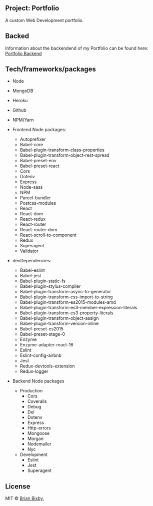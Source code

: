 ## Project: Portfolio

A custom Web Development portfolio.

## Backed

Information about the backendend of my Portfolio can be found here: [Portfolio Backend](https://github.com/brianbixby/portfolio-backend)

## Tech/frameworks/packages

- Node 
- MongoDB
- Heroku
- Github
- NPM/Yarn    
- Frontend Node packages:
  - Autoprefixer          
  - Babel-core         
  - Babel-plugin-transform-class-properties          
  - Babel-plugin-transform-object-rest-spread          
  - Babel-preset-env          
  - Babel-preset-react                        
  - Cors                   
  - Dotenv          
  - Express          
  - Node-sass         
  - NPM          
  - Parcel-bundler
  - Postcss-modules          
  - React                   
  - React-dom          
  - React-redux          
  - React-router          
  - React-router-dom  
  - React-scroll-to-component        
  - Redux                          
  - Superagent                  
  - Validator                  
- devDependencies:
  - Babel-eslint
  - Babel-jest
  - Babel-plugin-static-fs
  - Babel-plugin-stylus-compiler
  - Babel-plugin-transform-async-to-generator
  - Babel-plugin-transform-css-import-to-string
  - Babel-plugin-transform-es2015-modules-amd
  - Babel-plugin-transform-es3-member-expression-literals
  - Babel-plugin-transform-es3-property-literals
  - Babel-plugin-transform-object-assign
  - Babel-plugin-transform-version-inline
  - Babel-preset-es2015
  - Babel-preset-stage-0     
  - Enzyme          
  - Enzyme-adapter-react-16          
  - Eslint          
  - Eslint-config-airbnb       
  - Jest    
  - Redux-devtools-extension
  - Redux-logger  

- Backend Node packages
  - Production
    - Cors
    - Coveralls
    - Debug 
    - Del 
    - Dotenv 
    - Express  
    - Http-errors 
    - Mongoose 
    - Morgan
    - Nodemailer
    - Nyc
  - Development
    - Eslint
    - Jest
    - Superagent

## License

MIT © [Brian Bixby](https://github.com/brianbixby),
